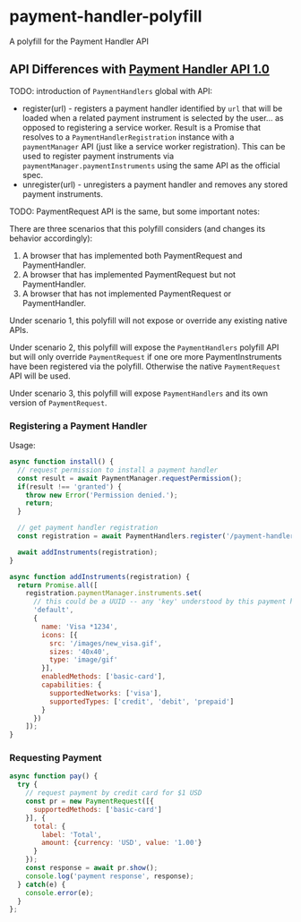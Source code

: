 # payment-handler-polyfill
A polyfill for the Payment Handler API

## API Differences with [Payment Handler API 1.0]()

TODO: introduction of `PaymentHandlers` global with API:

* register(url) - registers a payment handler identified by `url` that
  will be loaded when a related payment instrument is selected by the user...
  as opposed to registering a service worker. Result is a Promise that resolves
  to a `PaymentHandlerRegistration` instance with a `paymentManager` API (just
  like a service worker registration). This can be used to register
  payment instruments via `paymentManager.paymentInstruments` using the same
  API as the official spec.
* unregister(url) - unregisters a payment handler and removes any stored
  payment instruments.


TODO: PaymentRequest API is the same, but some important notes:

There are three scenarios that this polyfill considers (and changes its
behavior accordingly):

1. A browser that has implemented both PaymentRequest and PaymentHandler.
2. A browser that has implemented PaymentRequest but not PaymentHandler.
3. A browser that has not implemented PaymentRequest or PaymentHandler.

Under scenario 1, this polyfill will not expose or override any existing
native APIs.

Under scenario 2, this polyfill will expose the `PaymentHandlers` polyfill
API but will only override `PaymentRequest` if one ore more PaymentInstruments
have been registered via the polyfill. Otherwise the native `PaymentRequest`
API will be used.

Under scenario 3, this polyfill will expose `PaymentHandlers` and its own
version of `PaymentRequest`.

### Registering a Payment Handler

Usage:

```js
async function install() {
  // request permission to install a payment handler
  const result = await PaymentManager.requestPermission();
  if(result !== 'granted') {
    throw new Error('Permission denied.');
    return;
  }

  // get payment handler registration
  const registration = await PaymentHandlers.register('/payment-handler');

  await addInstruments(registration);
}

async function addInstruments(registration) {
  return Promise.all([
    registration.paymentManager.instruments.set(
      // this could be a UUID -- any 'key' understood by this payment handler
      'default',
      {
        name: 'Visa *1234',
        icons: [{
          src: '/images/new_visa.gif',
          sizes: '40x40',
          type: 'image/gif'
        }],
        enabledMethods: ['basic-card'],
        capabilities: {
          supportedNetworks: ['visa'],
          supportedTypes: ['credit', 'debit', 'prepaid']
        }
      })
    ]);
}
```

### Requesting Payment

```js
async function pay() {
  try {
    // request payment by credit card for $1 USD
    const pr = new PaymentRequest([{
      supportedMethods: ['basic-card']
    }], {
      total: {
        label: 'Total',
        amount: {currency: 'USD', value: '1.00'}
      }
    });
    const response = await pr.show();
    console.log('payment response', response);
  } catch(e) {
    console.error(e);
  }
};
```
